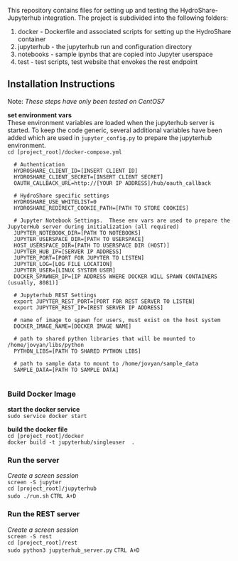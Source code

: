 This repository contains files for setting up and testing the HydroShare-Jupyterhub integration.  The project is subdivided into the following folders:

1. docker - Dockerfile and associated scripts for setting up the HydroShare container
2. jupyterhub - the jupyterhub run and configuration directory
3. notebooks - sample ipynbs that are copied into Jupyter userspace
4. test - test scripts, test website that envokes the rest endpoint

## Installation Instructions  
Note: *These steps have only been tested on CentOS7*  


**set environment vars**  
These environment variables are loaded when the jupyterhub server is started.  To keep the code generic, several additional variables have been added which are used in `jupyter_config.py` to prepare the jupyterhub environment.   
`cd [project_root]/docker-compose.yml`   

```  
  # Authentication
  HYDROSHARE_CLIENT_ID=[INSERT CLIENT ID]
  HYDROSHARE_CLIENT_SECRET=[INSERT CLIENT SECRET]
  OAUTH_CALLBACK_URL=http://[YOUR IP ADDRESS]/hub/oauth_callback
  
  # HydroShare specific settings
  HYDROSHARE_USE_WHITELIST=0
  HYDROSHARE_REDIRECT_COOKIE_PATH=[PATH TO STORE COOKIES]
  
  # Jupyter Notebook Settings.  These env vars are used to prepare the JupyterHub server during initialization (all required)
  JUPYTER_NOTEBOOK_DIR=[PATH TO NOTEBOOKS]   
  JUPYTER_USERSPACE_DIR=[PATH TO USERSPACE]  
  HOST_USERSPACE_DIR=[PATH TO USERSPACE DIR (HOST)]
  JUPYTER_HUB_IP=[SERVER IP ADDRESS]
  JUPYTER_PORT=[PORT FOR JUPYTER TO LISTEN]
  JUPYTER_LOG=[LOG FILE LOCATION]
  JUPYTER_USER=[LINUX SYSTEM USER]
  DOCKER_SPAWNER_IP=[IP ADDRESS WHERE DOCKER WILL SPAWN CONTAINERS (usually, 8081)]
 
  # Jupyterhub REST Settings
  export JUPYTER_REST_PORT=[PORT FOR REST SERVER TO LISTEN]
  export JUPYTER_REST_IP=[REST SERVER IP ADDRESS]
  
  # name of image to spawn for users, must exist on the host system
  DOCKER_IMAGE_NAME=[DOCKER IMAGE NAME]

  # path to shared python libraries that will be mounted to /home/jovyan/libs/python
  PYTHON_LIBS=[PATH TO SHARED PYTHON LIBS]
  
  # path to sample data to mount to /home/jovyan/sample_data
  SAMPLE_DATA=[PATH TO SAMPLE DATA]
 
```




### Build Docker Image  

**start the docker service**  
`sudo service docker start`  

**build the docker file**  
`cd [project_root]/docker`  
`docker build -t jupyterhub/singleuser  . `

### Run the server

*Create a screen session*  
`screen -S jupyter`  
`cd [project_root]/jupyterhub`  
`sudo ./run.sh`
`CTRL A+D`


### Run the REST server  
*Create a screen session*    
`screen -S rest`    
`cd [project_root]/rest`    
`sudo python3 jupyterhub_server.py`
`CTRL A+D`
